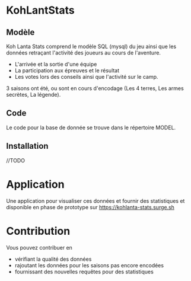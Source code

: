 # KohLantStats
## Modèle
Koh Lanta Stats comprend le modèle SQL (mysql) du jeu ainsi que les données retraçant l'activité des joueurs au cours de l'aventure.
* L'arrivée et la sortie d'une équipe
* La participation aux épreuves et le résultat
* Les votes lors des conseils ainsi que l'activité sur le camp.

3 saisons ont été, ou sont en cours d'encodage (Les 4 terres, Les armes secrètes, La légende).
## Code
Le code pour la base de donnée se trouve dans le répertoire MODEL.

## Installation
//TODO

# Application
Une application pour visualiser ces données et fournir des statistiques et disponible en phase de prototype sur https://kohlanta-stats.surge.sh

# Contribution
Vous pouvez contribuer en 
* vérifiant la qualité des données
* rajoutant les données pour les saisons pas encore encodées
* fournissant des nouvelles requêtes pour des statistiques

